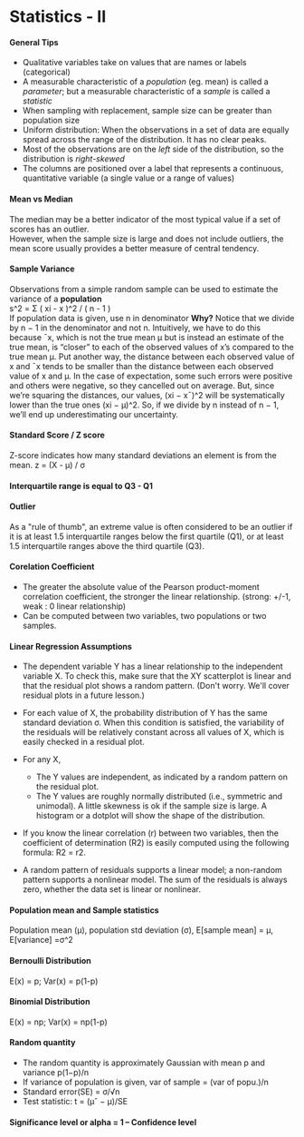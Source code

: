# Statistics - II

#### General Tips
* Qualitative variables take on values that are names or labels (categorical)
* A measurable characteristic of a *population* (eg. mean) is called a *parameter*; but a measurable characteristic of a *sample* is called a *statistic*
* When sampling with replacement, sample size can be greater than population size
* Uniform distribution: When the observations in a set of data are equally spread across the range of the distribution. It has no clear peaks.
* Most of the observations are on the *left* side of the distribution, so the distribution is *right-skewed*
* The columns are positioned over a label that represents a continuous, quantitative variable (a single value or a range of values)

#### Mean vs Median
The median may be a better indicator of the most typical value if a set of scores has an outlier.   
However, when the sample size is large and does not include outliers, the mean score usually provides a better measure of central tendency.

#### Sample Variance
Observations from a simple random sample can be used to estimate the variance of a **population**  
s^2 = Σ ( xi - x )^2 / ( n - 1 )  
If population data is given, use n in denominator
**Why?** 
Notice that we divide by n − 1 in the denominator and not n. Intuitively, we have to do this because ¯x, which is not the true mean µ but
is instead an estimate of the true mean, is “closer” to each of the observed values of x’s compared to the true mean µ. Put another way, the distance between each observed value
of x and ¯x tends to be smaller than the distance between each observed value of x and µ. In the case of expectation, some such errors were positive and others were negative, so they cancelled out on average. But, since we’re squaring the distances, our values, (xi − x¯)^2 will be systematically lower than the true ones (xi − µ)^2. So, if we divide by n instead of n − 1, we’ll end up underestimating our uncertainty.

#### Standard Score / Z score
Z-score indicates how many standard deviations an element is from the mean. z = (X - μ) / σ

####  Interquartile range is equal to Q3 - Q1

#### Outlier
As a "rule of thumb", an extreme value is often considered to be an outlier if it is at least 1.5 interquartile ranges below the first quartile (Q1), or at least 1.5 interquartile ranges above the third quartile (Q3).

#### Corelation Coefficient
* The greater the absolute value of the Pearson product-moment correlation coefficient, the stronger the linear relationship. (strong: +/-1, weak : 0 linear relationship)
* Can be computed between two variables, two populations or two samples.

#### Linear Regression Assumptions
* The dependent variable Y has a linear relationship to the independent variable X. To check this, make sure that the XY scatterplot is linear and that the residual plot shows a random pattern. (Don't worry. We'll cover residual plots in a future lesson.)
* For each value of X, the probability distribution of Y has the same standard deviation σ. When this condition is satisfied, the variability of the residuals will be relatively constant across all values of X, which is easily checked in a residual plot.
* For any X,
  * The Y values are independent, as indicated by a random pattern on the residual plot.
  * The Y values are roughly normally distributed (i.e., symmetric and unimodal). A little skewness is ok if the sample size is large. A histogram or a dotplot will show the shape of the distribution.

* If you know the linear correlation (r) between two variables, then the coefficient of determination (R2) is easily computed using the following formula: R2 = r2.
* A random pattern of residuals supports a linear model; a non-random pattern supports a nonlinear model. The sum of the residuals is always zero, whether the data set is linear or nonlinear.

#### Population mean and Sample statistics
Population mean (μ), population std deviation (σ), E[sample mean] = μ, E[variance] =σ^2

#### Bernoulli Distribution
E(x) = p; Var(x) = p(1-p)

#### Binomial Distribution
E(x) = np; Var(x) = np(1-p)

#### Random quantity
* The random quantity is approximately Gaussian with mean p and variance p(1−p)/n
* If variance of population is given, var of sample = (var of popu.)/n
* Standard error(SE) = σ/√n
* Test statistic: t = (µˆ − µ)/SE

#### Significance level or alpha = 1 – Confidence level
